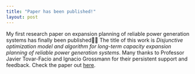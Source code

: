 ```yaml
---
title: "Paper has been published!"
layout: post
---
```


My first research paper on expansion planning of reliable power generation systems has finally been published:clap::clap: The title of this work is *Disjunctive optimization model and algorithm for long-term capacity expansion planning of reliable power generation systems*. Many thanks to Professor Javier Tovar-Facio and Ignacio Grossmann for their persistent support and feedback. Check the paper out [here](https://www.sciencedirect.com/science/article/pii/S0098135423001138).
